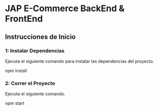 # JAP E-Commerce BackEnd & FrontEnd

## Instrucciones de Inicio

### 1: Instalar Dependencias

Ejecuta el siguiente comando para instalar las dependencias del proyecto.

npm install

### 2: Correr el Proyecto

Ejecuta el siguiente comando.

npm start

